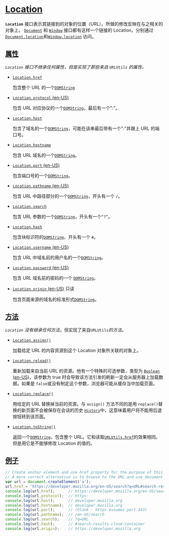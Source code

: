 # [Location](https://developer.mozilla.org/zh-CN/docs/Web/API/Location)

**`Location`** 接口表示其链接到的对象的位置（URL）。所做的修改反映在与之相关的对象上。 [`Document`](https://developer.mozilla.org/zh-CN/docs/Web/API/Document) 和 [`Window`](https://developer.mozilla.org/zh-CN/docs/Web/API/Window) 接口都有这样一个链接的 Location，分别通过 [`Document.location`](https://developer.mozilla.org/zh-CN/docs/Web/API/Document/location)和[`Window.location`](https://developer.mozilla.org/zh-CN/docs/Web/API/Window/location) 访问。

## [属性](https://developer.mozilla.org/zh-CN/docs/Web/API/Location#属性)

*`Location` 接口不继承任何属性，但是实现了那些来自 `URLUtils` 的属性。*

- [`Location.href`](https://developer.mozilla.org/zh-CN/docs/Web/API/Location/href)

  包含整个 URL 的一个[`DOMString`](https://developer.mozilla.org/zh-CN/docs/Web/JavaScript/Reference/Global_Objects/String)

- [`Location.protocol` (en-US)](https://developer.mozilla.org/en-US/docs/Web/API/Location/protocol)

  包含 URL 对应协议的一个[`DOMString`](https://developer.mozilla.org/zh-CN/docs/Web/JavaScript/Reference/Global_Objects/String)，最后有一个":"。

- [`Location.host`](https://developer.mozilla.org/zh-CN/docs/Web/API/Location/host)

  包含了域名的一个[`DOMString`](https://developer.mozilla.org/zh-CN/docs/Web/JavaScript/Reference/Global_Objects/String)，可能在该串最后带有一个":"并跟上 URL 的端口号。

- [`Location.hostname`](https://developer.mozilla.org/zh-CN/docs/Web/API/Location/hostname)

  包含 URL 域名的一个[`DOMString`](https://developer.mozilla.org/zh-CN/docs/Web/JavaScript/Reference/Global_Objects/String)。

- [`Location.port` (en-US)](https://developer.mozilla.org/en-US/docs/Web/API/Location/port)

  包含端口号的一个[`DOMString`](https://developer.mozilla.org/zh-CN/docs/Web/JavaScript/Reference/Global_Objects/String)。

- [`Location.pathname` (en-US)](https://developer.mozilla.org/en-US/docs/Web/API/Location/pathname)

  包含 URL 中路径部分的一个[`DOMString`](https://developer.mozilla.org/zh-CN/docs/Web/JavaScript/Reference/Global_Objects/String)，开头有一个 `/`。

- [`Location.search`](https://developer.mozilla.org/zh-CN/docs/Web/API/Location/search)

  包含 URL 参数的一个[`DOMString`](https://developer.mozilla.org/zh-CN/docs/Web/JavaScript/Reference/Global_Objects/String)，开头有一个`“?”`。

- [`Location.hash`](https://developer.mozilla.org/zh-CN/docs/Web/API/Location/hash)

  包含块标识符的[`DOMString`](https://developer.mozilla.org/zh-CN/docs/Web/JavaScript/Reference/Global_Objects/String)，开头有一个 `#`。

- [`Location.username` (en-US)](https://developer.mozilla.org/en-US/docs/Web/API/Location)

  包含 URL 中域名前的用户名的一个[`DOMString`](https://developer.mozilla.org/zh-CN/docs/Web/JavaScript/Reference/Global_Objects/String)。

- [`Location.password` (en-US)](https://developer.mozilla.org/en-US/docs/Web/API/Location)

  包含 URL 域名前的密码的一个 [`DOMString`](https://developer.mozilla.org/zh-CN/docs/Web/JavaScript/Reference/Global_Objects/String)。

- [`Location.origin` (en-US)](https://developer.mozilla.org/en-US/docs/Web/API/Location/origin) 只读

  包含页面来源的域名的标准形式[`DOMString`](https://developer.mozilla.org/zh-CN/docs/Web/JavaScript/Reference/Global_Objects/String)。

## [方法](https://developer.mozilla.org/zh-CN/docs/Web/API/Location#方法)

*`Location` 没有继承任何方法*，但实现了来自`URLUtils`*的方法。*

- [`Location.assign()`](https://developer.mozilla.org/zh-CN/docs/Web/API/Location/assign)

  加载给定 URL 的内容资源到这个 Location 对象所关联的对象上。

- [`Location.reload()`](https://developer.mozilla.org/zh-CN/docs/Web/API/Location/reload)

  重新加载来自当前 URL 的资源。他有一个特殊的可选参数，类型为 [`Boolean` (en-US)](https://developer.mozilla.org/en-US/docs/Web/JavaScript/Reference/Global_Objects/Boolean)，该参数为 true 时会导致该方法引发的刷新一定会从服务器上加载数据。如果是 `false`或没有制定这个参数，浏览器可能从缓存当中加载页面。

- [`Location.replace()`](https://developer.mozilla.org/zh-CN/docs/Web/API/Location/replace)

  用给定的 URL 替换掉当前的资源。与 `assign()` 方法不同的是用 `replace()`替换的新页面不会被保存在会话的历史 [`History`](https://developer.mozilla.org/zh-CN/docs/Web/API/History)中，这意味着用户将不能用后退按钮转到该页面。

- [`Location.toString()`](https://developer.mozilla.org/zh-CN/docs/Web/API/Location/toString)

  返回一个[`DOMString`](https://developer.mozilla.org/zh-CN/docs/Web/JavaScript/Reference/Global_Objects/String)，包含整个 URL。它和读取[`URLUtils.href`](https://developer.mozilla.org/zh-CN/docs/Web/API/HTMLAnchorElement/href)的效果相同。但是用它是不能够修改 Location 的值的。

## [例子](https://developer.mozilla.org/zh-CN/docs/Web/API/Location#例子)

```js
// Create anchor element and use href property for the purpose of this example
// A more correct alternative is to browse to the URL and use document.location or window.location
var url = document.createElement('a');
url.href = 'https://developer.mozilla.org/en-US/search?q=URL#search-results-close-container';
console.log(url.href);      // https://developer.mozilla.org/en-US/search?q=URL#search-results-close-container
console.log(url.protocol);  // https:
console.log(url.host);      // developer.mozilla.org
console.log(url.hostname);  // developer.mozilla.org
console.log(url.port);      // (blank - https assumes port 443)
console.log(url.pathname);  // /en-US/search
console.log(url.search);    // ?q=URL
console.log(url.hash);      // #search-results-close-container
console.log(url.origin);    // https://developer.mozilla.org
```